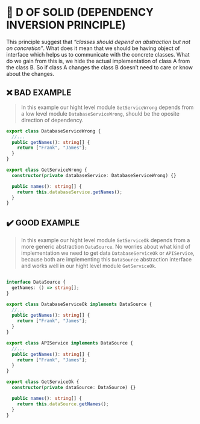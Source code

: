 # 💎 D OF SOLID (DEPENDENCY INVERSION PRINCIPLE)

This principle suggest that *“classes should depend on abstraction but not on concretion”*. What does it mean that we should be having object of interface which helps us to communicate with the concrete classes. What do we gain from this is, we hide the actual implementation of class A from the class B. So if class A changes the class B doesn’t need to care or know about the changes.

## ❌ BAD EXAMPLE

> In this example our hight level module `GetServiceWrong` depends from a low level module `DatabaseServiceWrong`, should be the oposite direction of dependency.

```ts
export class DatabaseServiceWrong {
  //...
  public getNames(): string[] {
    return ["Frank", "James"];
  }
}

export class GetServiceWrong {
  constructor(private databaseService: DatabaseServiceWrong) {}

  public names(): string[] {
    return this.databaseService.getNames();
  }
}
```

## ✔️  GOOD EXAMPLE

> In this example our hight level module `GetServiceOk` depends from a more generic abstraction `DataSource`. No worries about what kind of implementation we need to get data `DatabaseServiceOk` or `APIService`, because both are implementing this `DataSource` abstraction interface and works well in our hight level module `GetServiceOk`.

```ts

interface DataSource {
  getNames: () => string[];
}

export class DatabaseServiceOk implements DataSource {
  //...
  public getNames(): string[] {
    return ["Frank", "James"];
  }
}

export class APIService implements DataSource {
  //...
  public getNames(): string[] {
    return ["Frank", "James"];
  }
}

export class GetServiceOk {
  constructor(private dataSource: DataSource) {}

  public names(): string[] {
    return this.dataSource.getNames();
  }
}
```
